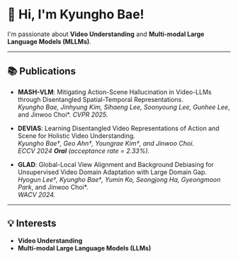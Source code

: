 # 👋 Hi, I'm Kyungho Bae!

I'm passionate about **Video Understanding** and **Multi-modal Large Language Models (MLLMs)**. 

---

## 📚 Publications

- **MASH-VLM**: Mitigating Action-Scene Hallucination in Video-LLMs through Disentangled Spatial-Temporal Representations.  
  *Kyungho Bae, Jinhyung Kim, Sihaeng Lee, Soonyoung Lee, Gunhee Lee*, and Jinwoo Choi*.
  *CVPR 2025.*  
  
- **DEVIAS**: Learning Disentangled Video Representations of Action and Scene for Holistic Video Understanding.  
  *Kyungho Bae†, Geo Ahn†, Youngrae Kim†, and Jinwoo Choi*.  
  *ECCV 2024 **Oral** (acceptance rate = 2.33%).*

- **GLAD**: Global-Local View Alignment and Background Debiasing for Unsupervised Video Domain Adaptation with Large Domain Gap.  
  *Hyogun Lee†, Kyungho Bae†, Yumin Ko, Seongjong Ha, Gyeongmoon Park*, and Jinwoo Choi*.  
  *WACV 2024.*  

---

## 💡 Interests
- **Video Understanding**  
- **Multi-modal Large Language Models (LLMs)**
